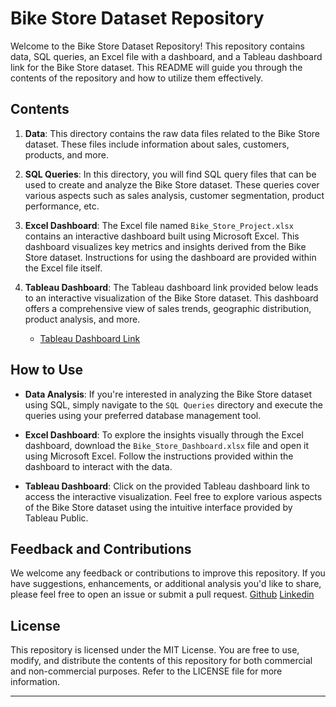 # Bike Store Dataset Repository

Welcome to the Bike Store Dataset Repository! This repository contains data, SQL queries, an Excel file with a dashboard, and a Tableau dashboard link for the Bike Store dataset. This README will guide you through the contents of the repository and how to utilize them effectively.

## Contents

1. **Data**: This directory contains the raw data files related to the Bike Store dataset. These files include information about sales, customers, products, and more.

2. **SQL Queries**: In this directory, you will find SQL query files that can be used to create and analyze the Bike Store dataset. These queries cover various aspects such as sales analysis, customer segmentation, product performance, etc.

3. **Excel Dashboard**: The Excel file named `Bike_Store_Project.xlsx` contains an interactive dashboard built using Microsoft Excel. This dashboard visualizes key metrics and insights derived from the Bike Store dataset. Instructions for using the dashboard are provided within the Excel file itself.

4. **Tableau Dashboard**: The Tableau dashboard link provided below leads to an interactive visualization of the Bike Store dataset. This dashboard offers a comprehensive view of sales trends, geographic distribution, product analysis, and more.

   - [Tableau Dashboard Link](https://public.tableau.com/app/profile/md.shaid.hasan.shuvo/viz/workingsheet_17115258635610/Dashboard1)

## How to Use

- **Data Analysis**: If you're interested in analyzing the Bike Store dataset using SQL, simply navigate to the `SQL Queries` directory and execute the queries using your preferred database management tool.

- **Excel Dashboard**: To explore the insights visually through the Excel dashboard, download the `Bike_Store_Dashboard.xlsx` file and open it using Microsoft Excel. Follow the instructions provided within the dashboard to interact with the data.

- **Tableau Dashboard**: Click on the provided Tableau dashboard link to access the interactive visualization. Feel free to explore various aspects of the Bike Store dataset using the intuitive interface provided by Tableau Public.

## Feedback and Contributions

We welcome any feedback or contributions to improve this repository. If you have suggestions, enhancements, or additional analysis you'd like to share, please feel free to open an issue or submit a pull request. [Github](https://github.com/ShaidHasanShuvo) [Linkedin](https://www.linkedin.com/in/md-shaid-hasan-shuvo-6bb548218/)

## License

This repository is licensed under the MIT License. You are free to use, modify, and distribute the contents of this repository for both commercial and non-commercial purposes. Refer to the LICENSE file for more information.

---

